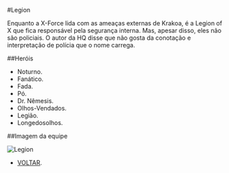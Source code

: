 #Legion

Enquanto a X-Force lida com as ameaças externas de Krakoa, é a Legion of X que fica responsável pela segurança interna. Mas, apesar disso, eles não são policiais. O autor da HQ disse que não gosta da conotação e interpretação de polícia que o nome carrega.

##Heróis

* Noturno.
* Fanático.
* Fada. 
* Pó.
* Dr. Nêmesis.
* Olhos-Vendados.
* Legião.
* Longedosolhos.

##Imagem da equipe

![Legion](https://eb6f93.a2cdn1.secureserver.net/wp-content/uploads/2022/04/todas-equipes-marvel-250422-3-675x1024.jpg)


* [VOLTAR](../README.md).